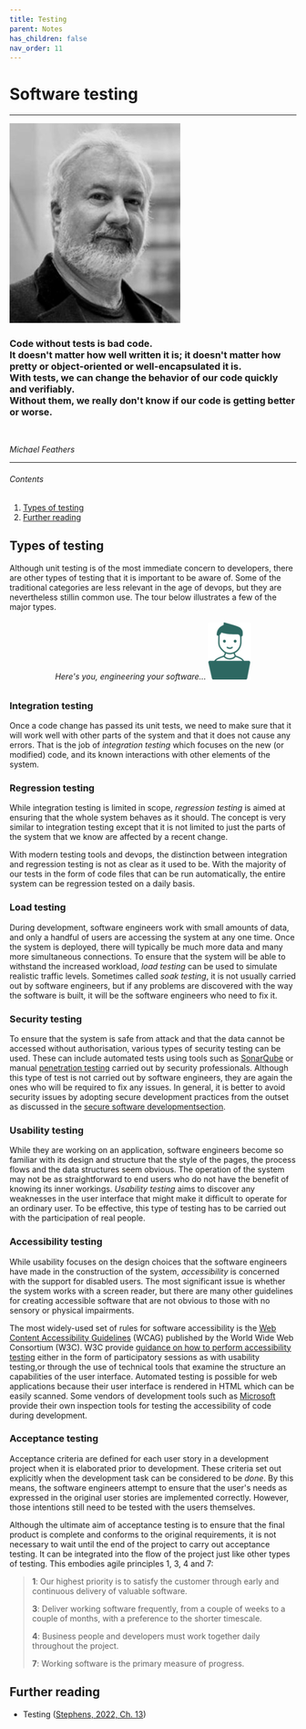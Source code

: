 ```yaml
---
title: Testing
parent: Notes
has_children: false
nav_order: 11
---
```


# Software testing

<hr class="splash">

![Michael Feathers](../images/michael_feathers.png)

### Code without tests is bad code. <br/>It doesn't matter how well written it is; it doesn't matter how pretty or object-oriented or well-encapsulated it is. <br/>With tests, we can change the behavior of our code quickly and verifiably. <br/>Without them, we really don't know if our code is getting better or worse.

<br/>

*Michael Feathers*

<hr class="splash">


###### Contents

1. [Types of testing](#types-of-testing)
2. [Further reading](#further-reading)

## Types of testing

Although unit testing is of the most immediate concern to developers, there are other
types of testing that it is important to be aware of. Some of the traditional categories
are less relevant in the age of devops, but they are nevertheless stillin common use.
The tour below illustrates a few of the major types.

<h6 align="center"> Here's you, engineering your software...

<a href="https://bdavison.napier.ac.uk/set09102/testing.html" target="_blank" alt="Software testing">
    <img src="../images/you_small.png">
</a>
</h6>


### Integration testing

Once a code change has passed its unit tests, we need to make sure that it will work well
with other parts of the system and that it does not cause any errors. That is the job of
*integration testing* which focuses on the new (or modified) code, and its known
interactions with other elements of the system.

### Regression testing

While integration testing is limited in scope, *regression testing* is aimed at ensuring
that the whole system behaves as it should. The concept is very similar to integration
testing except that it is not limited to just the parts of the system that we know are
affected by a recent change.

With modern testing tools and devops, the distinction between integration and regression
testing is not as clear as it used to be. With the majority of our tests in the form of
code files that can be run automatically, the entire system can be regression tested on
a daily basis.

### Load testing

During development, software engineers work with small amounts of data, and only a handful
of users are accessing the system at any one time. Once the system is deployed, there will
typically be much more data and many more simultaneous connections. To ensure that the
system will be able to withstand the increased workload, *load testing* can be used to
simulate realistic traffic levels. Sometimes called *soak testing*, it is not usually carried
out by software engineers, but if any problems are discovered with the way the software is
built, it will be the software engineers who need to fix it.

### Security testing

To ensure that the system is safe from attack and that the data cannot be accessed without
authorisation, various types of security testing can be used. These can include automated
tests using tools such as
[SonarQube](https://www.sonarsource.com/lp/solutions/security/?utm_source=bing&utm_medium=paid&utm_campaign=SQ-EMEA-Generic&utm_term=security%20testing&utm_content=SAST&msclkid=7c0d61766bf81327e29704553152e093)
or manual [penetration testing](https://www.ncsc.gov.uk/guidance/penetration-testing)
carried out by security professionals. Although this type
of test is not carried out by software engineers, they are again the ones who will be
required to fix any issues. In general, it is better to avoid security issues by adopting
secure development practices from the outset as discussed in the
[secure software developmentsection](Week11b_secure_software_development.md).

### Usability testing

While they are working on an application, software engineers become so familiar with its
design and structure that the style of the pages, the process flows and the data structures
seem obvious. The operation of the system may not be as straightforward to end users who do not
have the benefit of knowing its inner workings. *Usability testing* aims to discover any
weaknesses in the user interface that might make it difficult to operate for an ordinary
user. To be effective, this type of testing has to be carried out with the participation of
real people.

### Accessibility testing

While usability focuses on the design choices that the software engineers have made in the
construction of the system, *accessibility* is concerned with the support for disabled
users. The most significant issue is whether the system works with a screen reader, but there
are many other guidelines for creating accessible software that are not obvious to those with
no sensory or physical impairments.

The most widely-used set of rules for software accessibility is the
[Web Content Accessibility Guidelines](https://wcag.com/resource/what-is-wcag/)
(WCAG) published by the World Wide Web Consortium (W3C). W3C provide
[guidance on how to perform accessibility testing](https://www.w3.org/WAI/test-evaluate/) either
in the form of participatory sessions as with usability testing,or through the use of technical
tools that examine the structure an capabilities of the user interface. Automated testing
is possible for web applications because their user interface is rendered in HTML which can
be easily scanned. Some vendors of development tools such as
[Microsoft](https://learn.microsoft.com/en-us/windows/win32/winauto/inspect-objects)
provide their own inspection tools for testing the accessibility of code during development.

### Acceptance testing

Acceptance criteria are defined for each user story in a development project when it is
elaborated prior to development. These criteria set out explicitly when the development
task can be considered to be *done*. By this means, the software engineers attempt to
ensure that the user's needs as expressed in the original user stories are implemented
correctly. However, those intentions still need to be tested with the users themselves.

Although the ultimate aim of acceptance testing is to ensure that the final product is
complete and conforms to the original requirements, it is not necessary to wait until
the end of the project to carry out acceptance testing. It can be integrated into the
flow of the project just like other types of testing. This embodies agile
principles 1, 3, 4 and 7:

> **1**: Our highest priority is to satisfy the customer through early and continuous
> delivery of valuable software.
>
> **3**: Deliver working software frequently, from a couple of weeks to a couple of months,
> with a preference to the shorter timescale.
>
> **4**: Business people and developers must work together daily throughout the project.
>
> **7**: Working software is the primary measure of progress.

## Further reading

* Testing ([Stephens, 2022, Ch. 13](https://learning.oreilly.com/library/view/beginning-software-engineering/9781119901709/c13.xhtml))

